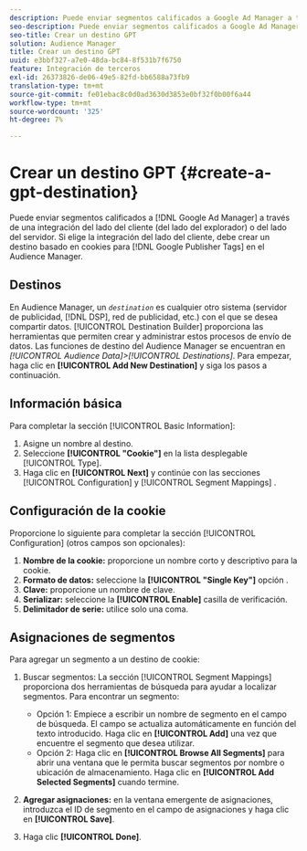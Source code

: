 ```yaml
---
description: Puede enviar segmentos calificados a Google Ad Manager a través de una integración del lado del cliente (del lado del explorador) o del lado del servidor. Si elige la integración del lado del cliente, debe crear un destino basado en cookies para Google Publisher Tags en Audience Manager.
seo-description: Puede enviar segmentos calificados a Google Ad Manager a través de una integración del lado del cliente (del lado del explorador) o del lado del servidor. Si elige la integración del lado del cliente, debe crear un destino basado en cookies para Google Publisher Tags en Audience Manager.
seo-title: Crear un destino GPT
solution: Audience Manager
title: Crear un destino GPT
uuid: e3bbf327-a7e0-48da-bc84-8f531b7f6750
feature: Integración de terceros
exl-id: 26373826-de06-49e5-82fd-bb6588a73fb9
translation-type: tm+mt
source-git-commit: fe01ebac8c0d0ad3630d3853e0bf32f0b00f6a44
workflow-type: tm+mt
source-wordcount: '325'
ht-degree: 7%

---
```


# Crear un destino GPT {#create-a-gpt-destination}

Puede enviar segmentos calificados a [!DNL Google Ad Manager] a través de una integración del lado del cliente (del lado del explorador) o del lado del servidor. Si elige la integración del lado del cliente, debe crear un destino basado en cookies para [!DNL Google Publisher Tags] en el Audience Manager.

## Destinos 

En Audience Manager, un *`destination`* es cualquier otro sistema (servidor de publicidad, [!DNL DSP], red de publicidad, etc.) con el que se desea compartir datos. [!UICONTROL Destination Builder] proporciona las herramientas que permiten crear y administrar estos procesos de envío de datos. Las funciones de destino del Audience Manager se encuentran en *[!UICONTROL Audience Data]>[!UICONTROL Destinations]*. Para empezar, haga clic en **[!UICONTROL Add New Destination]** y siga los pasos a continuación.

## Información básica

Para completar la sección [!UICONTROL Basic Information]:

1. Asigne un nombre al destino.
1. Seleccione **[!UICONTROL "Cookie"]** en la lista desplegable [!UICONTROL Type].
1. Haga clic en **[!UICONTROL Next]** y continúe con las secciones [!UICONTROL Configuration] y [!UICONTROL Segment Mappings] .

## Configuración de la cookie

Proporcione lo siguiente para completar la sección [!UICONTROL Configuration] (otros campos son opcionales):

1. **Nombre de la cookie:** proporcione un nombre corto y descriptivo para la cookie.
1. **Formato de datos:** seleccione la  **[!UICONTROL "Single Key"]** opción .
1. **Clave:** proporcione un nombre de clave.
1. **Serializar:** seleccione la  **[!UICONTROL Enable]** casilla de verificación.
1. **Delimitador de serie:** utilice solo una coma.

## Asignaciones de segmentos

Para agregar un segmento a un destino de cookie:

1. Buscar segmentos: La sección [!UICONTROL Segment Mappings] proporciona dos herramientas de búsqueda para ayudar a localizar segmentos. Para encontrar un segmento:

   * Opción 1: Empiece a escribir un nombre de segmento en el campo de búsqueda. El campo se actualiza automáticamente en función del texto introducido. Haga clic en **[!UICONTROL Add]** una vez que encuentre el segmento que desea utilizar.
   * Opción 2: Haga clic en **[!UICONTROL Browse All Segments]** para abrir una ventana que le permita buscar segmentos por nombre o ubicación de almacenamiento. Haga clic en **[!UICONTROL Add Selected Segments]** cuando termine.

1. **Agregar asignaciones:** en la ventana emergente de asignaciones, introduzca el ID de segmento en el campo de asignaciones y haga clic en  **[!UICONTROL Save]**.

1. Haga clic **[!UICONTROL Done]**.
